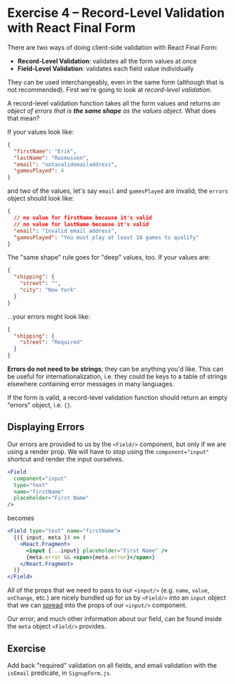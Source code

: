 # Exercise 4 – Record-Level Validation with React Final Form

There are two ways of doing client-side validation with React Final Form:

- **Record-Level Validation**: validates all the form values at once
- **Field-Level Validation**: validates each field value individually

They can be used interchangeably, even in the same form (although that is not recommended). First we're going to look at _record-level validation_.

A record-level validation function takes all the form values and returns _an object of errors that is **the same shape** as the values object_. What does that mean?

If your values look like:

```json
{
  "firstName": "Erik",
  "lastName": "Rasmussen",
  "email": "notavalidemailaddress",
  "gamesPlayed": 4
}
```

and two of the values, let's say `email` and `gamesPlayed` are invalid, the `errors` object should look like:

```json
{
  // no value for firstName because it's valid
  // no value for lastName because it's valid
  "email": "Invalid email address",
  "gamesPlayed": "You must play at least 10 games to qualify"
}
```

The "same shape" rule goes for "deep" values, too. If your values are:

```json
{
  "shipping": {
    "street": "",
    "city": "New York"
  }
}
```

...your errors might look like:

```json
{
  "shipping": {
    "street": "Required"
  }
}
```

**Errors do not need to be strings**; they can be anything you'd like. This can be useful for internationalization, i.e. they could be keys to a table of strings elsewhere containing error messages in many languages.

If the form is valid, a record-level validation function should return an empty "errors" object, i.e. `{}`.

## Displaying Errors

Our errors are provided to us by the `<Field/>` component, but only if we are using a render prop. We will have to stop using the `component="input"` shortcut and render the input ourselves.

```jsx
<Field
  component="input"
  type="text"
  name="firstName"
  placeholder="First Name"
/>
```

becomes

```jsx
<Field type="text" name="firstName">
  {({ input, meta }) => (
    <React.Fragment>
      <input {...input} placeholder="First Name" />
      {meta.error && <span>{meta.error}</span>}
    </React.Fragment>
  )}
</Field>
```

All of the props that we need to pass to our `<input/>` (e.g. `name`, `value`, `onChange`, etc.) are nicely bundled up for us by `<Field/>` into an `input` object that we can [spread](https://reactjs.org/docs/jsx-in-depth.html#spread-attributes) into the props of our `<input/>` component.

Our error, and much other information about our field, can be found inside the `meta` object `<Field/>` provides.

## Exercise

Add back "required" validation on all fields, and email validation with the `isEmail` predicate, in `SignupForm.js`.
